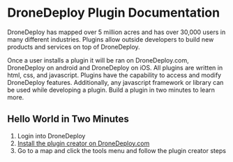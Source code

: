 # DroneDeploy Plugin Documentation

DroneDeploy has mapped over 5 million acres and has over 30,000 users in many different industries. Plugins allow outside developers to build new products and services on top of DroneDeploy.

Once a user installs a plugin it will be ran on DroneDeploy.com, DroneDeploy on android and DroneDeploy on iOS. All plugins are written in html, css, and javascript. Plugins have the capability to access and modify DroneDeploy features. Additionally, any javascript framework or library can be used while developing a plugin. Build a plugin in two minutes to learn more. 

## Hello World in Two Minutes

1. Login into DroneDeploy
2. [Install the plugin creator on DroneDeploy.com](https://www.dronedeploy.com/app2/settings/install/aHR0cHM6Ly9zMy11cy13ZXN0LTEuYW1hem9uYXdzLmNvbS9kcm9uZS5kZXBsb3kucGx1Z2lucy9hcHAtY3JlYXRvci9hcHAtY3JlYXRvci5wbHVnaW4udHM=) 
3. Go to a map and click the tools menu and follow the plugin creator steps 